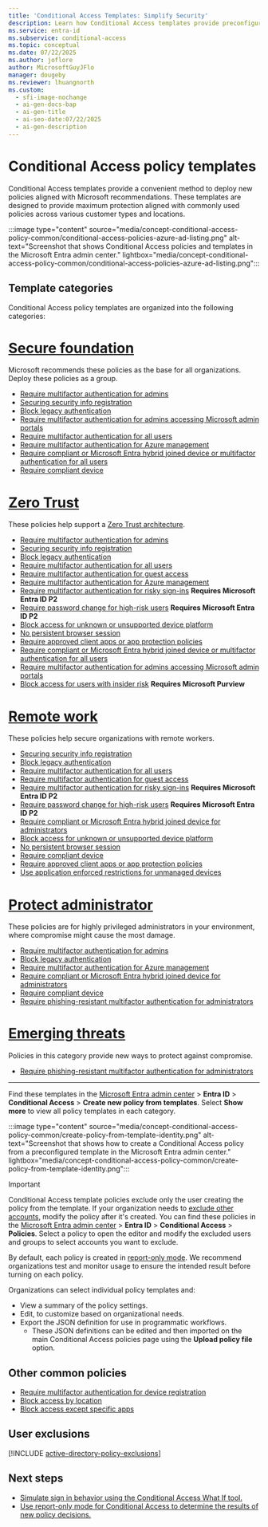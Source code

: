 ```yaml
---
title: 'Conditional Access Templates: Simplify Security'
description: Learn how Conditional Access templates provide preconfigured policies to secure your environment, aligned with Microsoft recommendations.
ms.service: entra-id
ms.subservice: conditional-access
ms.topic: conceptual
ms.date: 07/22/2025
ms.author: joflore
author: MicrosoftGuyJFlo
manager: dougeby
ms.reviewer: lhuangnorth
ms.custom:
  - sfi-image-nochange
  - ai-gen-docs-bap
  - ai-gen-title
  - ai-seo-date:07/22/2025
  - ai-gen-description
---
```

# Conditional Access policy templates

Conditional Access templates provide a convenient method to deploy new policies aligned with Microsoft recommendations. These templates are designed to provide maximum protection aligned with commonly used policies across various customer types and locations. 

:::image type="content" source="media/concept-conditional-access-policy-common/conditional-access-policies-azure-ad-listing.png" alt-text="Screenshot that shows Conditional Access policies and templates in the Microsoft Entra admin center." lightbox="media/concept-conditional-access-policy-common/conditional-access-policies-azure-ad-listing.png":::

## Template categories

Conditional Access policy templates are organized into the following categories:

# [Secure foundation](#tab/secure-foundation)

Microsoft recommends these policies as the base for all organizations. Deploy these policies as a group.

- [Require multifactor authentication for admins](policy-old-require-mfa-admin.md)
- [Securing security info registration](policy-all-users-security-info-registration.md)
- [Block legacy authentication](policy-block-legacy-authentication.md)
- [Require multifactor authentication for admins accessing Microsoft admin portals](policy-old-require-mfa-admin-portals.md)
- [Require multifactor authentication for all users](policy-all-users-mfa-strength.md)
- [Require multifactor authentication for Azure management](policy-old-require-mfa-azure-mgmt.md)
- [Require compliant or Microsoft Entra hybrid joined device or multifactor authentication for all users](policy-alt-all-users-compliant-hybrid-or-mfa.md)
- [Require compliant device](policy-all-users-device-compliance.md)

# [Zero Trust](#tab/zero-trust)

These policies help support a [Zero Trust architecture](/security/zero-trust/deploy/identity).

- [Require multifactor authentication for admins](policy-old-require-mfa-admin.md)
- [Securing security info registration](policy-all-users-security-info-registration.md)
- [Block legacy authentication](policy-block-legacy-authentication.md)
- [Require multifactor authentication for all users](policy-all-users-mfa-strength.md)
- [Require multifactor authentication for guest access](policy-old-require-mfa-guest.md)
- [Require multifactor authentication for Azure management](policy-old-require-mfa-azure-mgmt.md)
- [Require multifactor authentication for risky sign-ins](policy-risk-based-sign-in.md) **Requires Microsoft Entra ID P2**
- [Require password change for high-risk users](policy-risk-based-user.md) **Requires Microsoft Entra ID P2**
- [Block access for unknown or unsupported device platform](policy-all-users-device-unknown-unsupported.md)
- [No persistent browser session](policy-all-users-persistent-browser.md)
- [Require approved client apps or app protection policies](policy-all-users-device-compliance.md)
- [Require compliant or Microsoft Entra hybrid joined device or multifactor authentication for all users](policy-alt-all-users-compliant-hybrid-or-mfa.md)
- [Require multifactor authentication for admins accessing Microsoft admin portals](policy-old-require-mfa-admin-portals.md)
- [Block access for users with insider risk](policy-risk-based-insider-block.md) **Requires Microsoft Purview**

# [Remote work](#tab/remote-work)

These policies help secure organizations with remote workers.

- [Securing security info registration](policy-all-users-security-info-registration.md)
- [Block legacy authentication](policy-block-legacy-authentication.md)
- [Require multifactor authentication for all users](policy-all-users-mfa-strength.md)
- [Require multifactor authentication for guest access](policy-old-require-mfa-guest.md)
- [Require multifactor authentication for risky sign-ins](policy-risk-based-sign-in.md) **Requires Microsoft Entra ID P2**
- [Require password change for high-risk users](policy-risk-based-user.md) **Requires Microsoft Entra ID P2**
- [Require compliant or Microsoft Entra hybrid joined device for administrators](policy-alt-admin-device-compliand-hybrid.md)
- [Block access for unknown or unsupported device platform](policy-all-users-device-unknown-unsupported.md)
- [No persistent browser session](policy-all-users-persistent-browser.md)
- [Require compliant device](policy-all-users-device-compliance.md)
- [Require approved client apps or app protection policies](policy-all-users-device-compliance.md)
- [Use application enforced restrictions for unmanaged devices](policy-all-users-app-enforced-restrictions.md)

# [Protect administrator](#tab/protect-administrator)

These policies are for highly privileged administrators in your environment, where compromise might cause the most damage.

- [Require multifactor authentication for admins](policy-old-require-mfa-admin.md)
- [Block legacy authentication](policy-block-legacy-authentication.md)
- [Require multifactor authentication for Azure management](policy-old-require-mfa-azure-mgmt.md)
- [Require compliant or Microsoft Entra hybrid joined device for administrators](policy-alt-admin-device-compliand-hybrid.md)
- [Require compliant device](policy-all-users-device-compliance.md)
- [Require phishing-resistant multifactor authentication for administrators](policy-admin-phish-resistant-mfa.md)

# [Emerging threats](#tab/emerging-threats)

Policies in this category provide new ways to protect against compromise.

- [Require phishing-resistant multifactor authentication for administrators](policy-admin-phish-resistant-mfa.md)

---

Find these templates in the [Microsoft Entra admin center](https://entra.microsoft.com) > **Entra ID** > **Conditional Access** > **Create new policy from templates**. Select **Show more** to view all policy templates in each category.

:::image type="content" source="media/concept-conditional-access-policy-common/create-policy-from-template-identity.png" alt-text="Screenshot that shows how to create a Conditional Access policy from a preconfigured template in the Microsoft Entra admin center." lightbox="media/concept-conditional-access-policy-common/create-policy-from-template-identity.png":::

> [!IMPORTANT]
> Conditional Access template policies exclude only the user creating the policy from the template. If your organization needs to [exclude other accounts](~/identity/role-based-access-control/security-emergency-access.md), modify the policy after it's created. You can find these policies in the [Microsoft Entra admin center](https://entra.microsoft.com) > **Entra ID** > **Conditional Access** > **Policies**. Select a policy to open the editor and modify the excluded users and groups to select accounts you want to exclude.

By default, each policy is created in [report-only mode](concept-conditional-access-report-only.md). We recommend organizations test and monitor usage to ensure the intended result before turning on each policy.

Organizations can select individual policy templates and:

- View a summary of the policy settings.
- Edit, to customize based on organizational needs.
- Export the JSON definition for use in programmatic workflows.
   - These JSON definitions can be edited and then imported on the main Conditional Access policies page using the **Upload policy file** option.

## Other common policies

- [Require multifactor authentication for device registration](policy-all-users-device-registration.md)
- [Block access by location](policy-block-by-location.md)
- [Block access except specific apps](policy-block-example.md)

## User exclusions
[!INCLUDE [active-directory-policy-exclusions](~/includes/entra-policy-exclude-user.md)]

## Next steps

- [Simulate sign in behavior using the Conditional Access What If tool.](troubleshoot-conditional-access-what-if.md)
- [Use report-only mode for Conditional Access to determine the results of new policy decisions.](concept-conditional-access-report-only.md)
